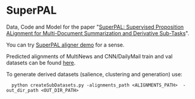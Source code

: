 # SuperPAL

Data, Code and Model for the paper "[SuperPAL: Supervised Proposition ALignment for Multi-Document Summarization and Derivative Sub-Tasks](https://arxiv.org/abs/2009.00590)".

You can try [SuperPAL aligner demo](https://nlp.biu.ac.il/~ernstor1/SuperPAL_IU/) for a sense.

Predicted alignments of MultiNews and CNN/DailyMail train and val datasets can be found [here](https://drive.google.com/drive/folders/1JnRrdbENzBLpbae5ZIKmil1fuZhm2toc?usp=sharing).

To generate derived datasets (salience, clustering and generation) use:
```
  python createSubDatasets.py -alignments_path <ALIGNMENTS_PATH>  -out_dir_path <OUT_DIR_PATH>
```
